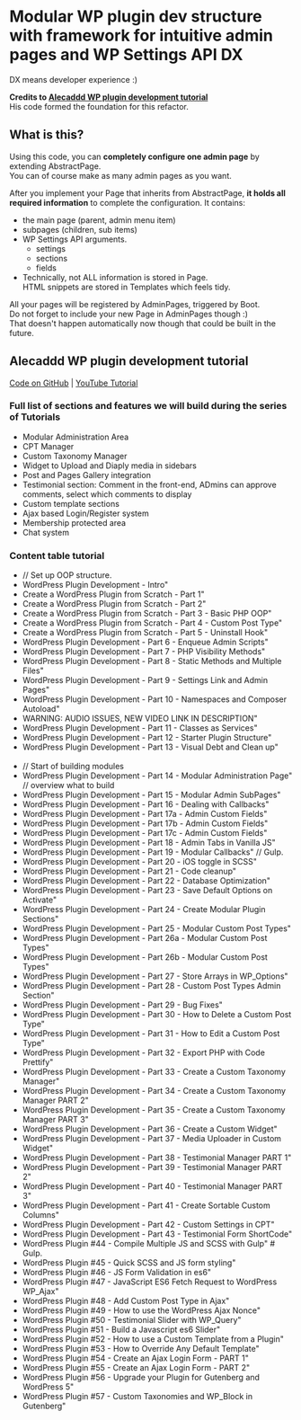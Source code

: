 # Modular WP plugin dev structure with framework for intuitive admin pages and WP Settings API DX 

DX means developer experience :)

**Credits to [Alecaddd WP plugin development tutorial](#alecaddd)**  
His code formed the foundation for this refactor.  

## What is this?

Using this code, you can **completely configure one admin page** by extending AbstractPage.  
You can of course make as many admin pages as you want.

After you implement your Page that inherits from AbstractPage, **it holds all required information** to complete the configuration. It contains: 
- the main page (parent, admin menu item)
- subpages (children, sub items)
- WP Settings API arguments.
  - settings
  - sections
  - fields
- Technically, not ALL information is stored in Page.  
HTML snippets are stored in Templates which feels tidy.

All your pages will be registered by AdminPages, triggered by Boot.  
Do not forget to include your new Page in AdminPages though :)  
That doesn't happen automatically now though that could be built in the future.


## <a id="alecaddd">Alecaddd WP plugin development tutorial</a>

[Code on GitHub](https://github.com/Alecaddd/WordPressPlugin101) | [YouTube Tutorial](https://www.youtube.com/playlist?list=PLriKzYyLb28kR_CPMz8uierDWC2y3znI2)

### <a id="full-list">Full list of sections and features we will build during the series of Tutorials</a>

* Modular Administration Area
* CPT Manager
* Custom Taxonomy Manager
* Widget to Upload and Diaply media in sidebars
* Post and Pages Gallery integration
* Testimonial section: Comment in the front-end, ADmins can approve comments, select which comments to display
* Custom template sections
* Ajax based Login/Register system
* Membership protected area
* Chat system

### <a id="content-table-tutorial">Content table tutorial</a>

- // Set up OOP structure.
- WordPress Plugin Development - Intro"
- Create a WordPress Plugin from Scratch - Part 1"
- Create a WordPress Plugin from Scratch - Part 2"
- Create a WordPress Plugin from Scratch - Part 3 - Basic PHP OOP"
- Create a WordPress Plugin from Scratch - Part 4 - Custom Post Type"
- Create a WordPress Plugin from Scratch - Part 5 - Uninstall Hook"
- WordPress Plugin Development - Part 6 - Enqueue Admin Scripts"
- WordPress Plugin Development - Part 7 - PHP Visibility Methods"
- WordPress Plugin Development - Part 8 - Static Methods and Multiple Files"
- WordPress Plugin Development - Part 9 - Settings Link and Admin Pages"
- WordPress Plugin Development - Part 10 - Namespaces and Composer Autoload"
- WARNING: AUDIO ISSUES, NEW VIDEO LINK IN DESCRIPTION"
- WordPress Plugin Development - Part 11 - Classes as Services"
- WordPress Plugin Development - Part 12 - Starter Plugin Structure"
- WordPress Plugin Development - Part 13 - Visual Debt and Clean up"
  <br /><br />
- // Start of building modules
- WordPress Plugin Development - Part 14 - Modular Administration Page"   // overview what to build
- WordPress Plugin Development - Part 15 - Modular Admin SubPages"
- WordPress Plugin Development - Part 16 - Dealing with Callbacks"
- WordPress Plugin Development - Part 17a - Admin Custom Fields"
- WordPress Plugin Development - Part 17b - Admin Custom Fields"
- WordPress Plugin Development - Part 17c - Admin Custom Fields"
- WordPress Plugin Development - Part 18 - Admin Tabs in Vanilla JS"
- WordPress Plugin Development - Part 19 - Modular Callbacks"    // Gulp.
- WordPress Plugin Development - Part 20 - iOS toggle in SCSS"
- WordPress Plugin Development - Part 21 - Code cleanup"
- WordPress Plugin Development - Part 22 - Database Optimization"
- WordPress Plugin Development - Part 23 - Save Default Options on Activate"
- WordPress Plugin Development - Part 24 - Create Modular Plugin Sections"
- WordPress Plugin Development - Part 25 - Modular Custom Post Types"
- WordPress Plugin Development - Part 26a - Modular Custom Post Types"
- WordPress Plugin Development - Part 26b - Modular Custom Post Types"
- WordPress Plugin Development - Part 27 - Store Arrays in WP_Options"
- WordPress Plugin Development - Part 28 -  Custom Post Types Admin Section"
- WordPress Plugin Development - Part 29 -  Bug Fixes"
- WordPress Plugin Development - Part 30 -  How to Delete a Custom Post Type"
- WordPress Plugin Development - Part 31 -  How to Edit a Custom Post Type"
- WordPress Plugin Development - Part 32 - Export PHP with Code Prettify"
- WordPress Plugin Development - Part 33 - Create a Custom Taxonomy Manager"
- WordPress Plugin Development - Part 34 - Create a Custom Taxonomy Manager PART 2"
- WordPress Plugin Development - Part 35 - Create a Custom Taxonomy Manager PART 3"
- WordPress Plugin Development - Part 36 - Create a Custom Widget"
- WordPress Plugin Development - Part 37 - Media Uploader in Custom Widget"
- WordPress Plugin Development - Part 38 - Testimonial Manager PART 1"
- WordPress Plugin Development - Part 39 - Testimonial Manager PART 2"
- WordPress Plugin Development - Part 40 - Testimonial Manager PART 3"
- WordPress Plugin Development - Part 41 - Create Sortable Custom Columns"
- WordPress Plugin Development - Part 42 - Custom Settings in CPT"
- WordPress Plugin Development - Part 43 - Testimonial Form ShortCode"
- WordPress Plugin #44 - Compile Multiple JS and SCSS with Gulp"       # Gulp.
- WordPress Plugin #45 - Quick SCSS and JS form styling"
- WordPress Plugin #46 - JS Form Validation in es6"
- WordPress Plugin #47 - JavaScript ES6 Fetch Request to WordPress WP_Ajax"
- WordPress Plugin #48 - Add Custom Post Type in Ajax"
- WordPress Plugin #49 - How to use the WordPress Ajax Nonce"
- WordPress Plugin #50 - Testimonial Slider with WP_Query"
- WordPress Plugin #51 - Build a Javascript es6 Slider"
- WordPress Plugin #52 - How to use a Custom Template from a Plugin"
- WordPress Plugin #53 - How to Override Any Default Template"
- WordPress Plugin #54 - Create an Ajax Login Form - PART 1"
- WordPress Plugin #55 - Create an Ajax Login Form - PART 2"
- WordPress Plugin #56 - Upgrade your Plugin for Gutenberg and WordPress 5"
- WordPress Plugin #57 - Custom Taxonomies and WP_Block in Gutenberg"
